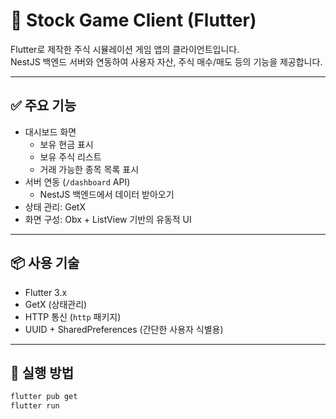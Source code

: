 # 📱 Stock Game Client (Flutter)

Flutter로 제작한 주식 시뮬레이션 게임 앱의 클라이언트입니다.  
NestJS 백엔드 서버와 연동하여 사용자 자산, 주식 매수/매도 등의 기능을 제공합니다.

---

## ✅ 주요 기능

- 대시보드 화면
  - 보유 현금 표시
  - 보유 주식 리스트
  - 거래 가능한 종목 목록 표시
- 서버 연동 (`/dashboard` API)
  - NestJS 백엔드에서 데이터 받아오기
- 상태 관리: GetX
- 화면 구성: Obx + ListView 기반의 유동적 UI

---

## 📦 사용 기술

- Flutter 3.x
- GetX (상태관리)
- HTTP 통신 (`http` 패키지)
- UUID + SharedPreferences (간단한 사용자 식별용)

---

## 🚀 실행 방법

```bash
flutter pub get
flutter run


